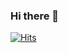 ### Hi there 👋

<!--
**Gyuchool/Gyuchool** is a ✨ _special_ ✨ repository because its `README.md` (this file) appears on your GitHub profile.

Here are some ideas to get you started:

- 🔭 I’m currently working on server
- 🌱 I’m currently learning ...
- 👯 I’m looking to collaborate on ...
- 🤔 I’m looking for help with ...
- 💬 Ask me about ...
- 📫 How to reach me: ...
- 😄 Pronouns: ...
- ⚡ Fun fact: ...
-->
[![Hits](https://hits.seeyoufarm.com/api/count/incr/badge.svg?url=https%3A%2F%2Fgithub.com%2FGyuchool&count_bg=%2379C83D&title_bg=%23555555&icon=evernote.svg&icon_color=%23E7E7E7&title=hits&edge_flat=false)](https://hits.seeyoufarm.com)
